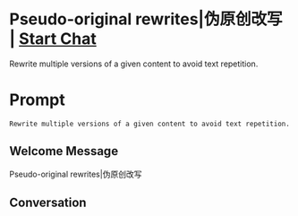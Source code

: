 

# Pseudo-original rewrites|伪原创改写 | [Start Chat](https://gptcall.net/chat.html?data=%7B%22contact%22%3A%7B%22id%22%3A%22VsgpzOPB8Qr1L8wQivIxQ%22%2C%22flow%22%3Atrue%7D%7D)
Rewrite multiple versions of a given content to avoid text repetition.

# Prompt

```
Rewrite multiple versions of a given content to avoid text repetition.
```

## Welcome Message
Pseudo-original rewrites|伪原创改写

## Conversation



